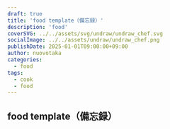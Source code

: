 ```yaml
---
draft: true
title: 'food template（備忘録）'
description: 'food'
coverSVG: ../../assets/svg/undraw/undraw_chef.svg
socialImage: ../../assets/undraw/undraw_chef.png
publishDate: 2025-01-01T09:00:00+09:00
author: nuovotaka
categories:
  - food
tags:
  - cook
  - food
---
```


## food template（備忘録）
